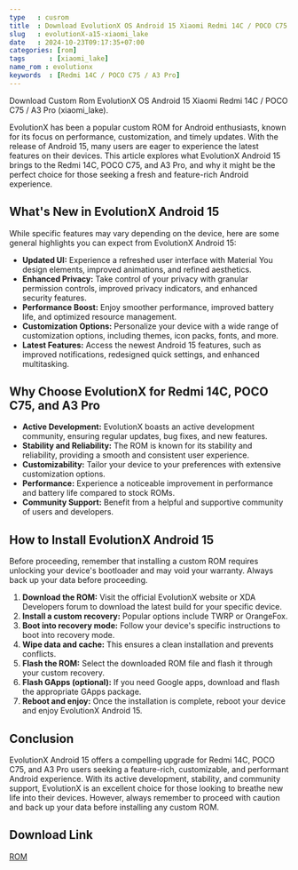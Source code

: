 ```yaml
---
type   : cusrom
title  : Download EvolutionX OS Android 15 Xiaomi Redmi 14C / POCO C75 / A3 Pro
slug   : evolutionX-a15-xiaomi_lake
date   : 2024-10-23T09:17:35+07:00
categories: [rom]
tags      : [xiaomi_lake]
name_rom : evolutionx
keywords  : [Redmi 14C / POCO C75 / A3 Pro]
---
```


Download Custom Rom EvolutionX OS Android 15 Xiaomi Redmi 14C / POCO C75 / A3 Pro (xiaomi_lake).

EvolutionX has been a popular custom ROM for Android enthusiasts, known for its focus on performance, customization, and timely updates. With the release of Android 15, many users are eager to experience the latest features on their devices. This article explores what EvolutionX Android 15 brings to the Redmi 14C, POCO C75, and A3 Pro, and why it might be the perfect choice for those seeking a fresh and feature-rich Android experience.

## What's New in EvolutionX Android 15

While specific features may vary depending on the device, here are some general highlights you can expect from EvolutionX Android 15:

* **Updated UI:** Experience a refreshed user interface with Material You design elements, improved animations, and refined aesthetics.
* **Enhanced Privacy:** Take control of your privacy with granular permission controls, improved privacy indicators, and enhanced security features.
* **Performance Boost:** Enjoy smoother performance, improved battery life, and optimized resource management.
* **Customization Options:** Personalize your device with a wide range of customization options, including themes, icon packs, fonts, and more.
* **Latest Features:** Access the newest Android 15 features, such as improved notifications, redesigned quick settings, and enhanced multitasking.

## Why Choose EvolutionX for Redmi 14C, POCO C75, and A3 Pro

* **Active Development:** EvolutionX boasts an active development community, ensuring regular updates, bug fixes, and new features.
* **Stability and Reliability:** The ROM is known for its stability and reliability, providing a smooth and consistent user experience.
* **Customizability:** Tailor your device to your preferences with extensive customization options.
* **Performance:** Experience a noticeable improvement in performance and battery life compared to stock ROMs.
* **Community Support:** Benefit from a helpful and supportive community of users and developers.

## How to Install EvolutionX Android 15

Before proceeding, remember that installing a custom ROM requires unlocking your device's bootloader and may void your warranty. Always back up your data before proceeding.

1. **Download the ROM:** Visit the official EvolutionX website or XDA Developers forum to download the latest build for your specific device.
2. **Install a custom recovery:** Popular options include TWRP or OrangeFox.
3. **Boot into recovery mode:** Follow your device's specific instructions to boot into recovery mode.
4. **Wipe data and cache:** This ensures a clean installation and prevents conflicts.
5. **Flash the ROM:** Select the downloaded ROM file and flash it through your custom recovery.
6. **Flash GApps (optional):** If you need Google apps, download and flash the appropriate GApps package.
7. **Reboot and enjoy:** Once the installation is complete, reboot your device and enjoy EvolutionX Android 15.

## Conclusion

EvolutionX Android 15 offers a compelling upgrade for Redmi 14C, POCO C75, and A3 Pro users seeking a feature-rich, customizable, and performant Android experience. With its active development, stability, and community support, EvolutionX is an excellent choice for those looking to breathe new life into their devices. However, always remember to proceed with caution and back up your data before installing any custom ROM.


## Download Link
[ROM](/)

